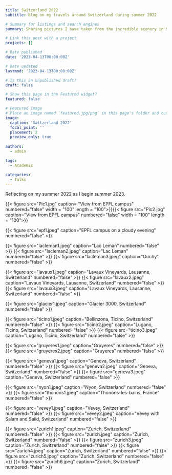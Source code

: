```yaml
---
title: Switzerland 2022
subtitle: Blog on my travels around Switzerland during summer 2022

# Summary for listings and search engines
summary: Sharing pictures I have taken from the incredible scenery in Switzerland.

# Link this post with a project
projects: []

# Date published
date: '2023-04-13T00:00:00Z'

# Date updated
lastmod: '2023-04-13T00:00:00Z'

# Is this an unpublished draft?
draft: false

# Show this page in the Featured widget?
featured: false

# Featured image
# Place an image named `featured.jpg/png` in this page's folder and customize its options here.
image:
  caption: 'Switzerland 2022'
  focal_point: ''
  placement: 2
  preview_only: true
  
authors:
  - admin 

tags:
  - Academic 

categories:
  - Talks 
---  
```


Reflecting on my summer 2022 as I begin summer 2023. 

{{< figure src="Pic1.jpg" caption= "View from EPFL campus" numbered="false" width = "100"  length = "100">}}{{< figure src="Pic2.jpg" caption="View from EPFL campus" numbered="false" width = "100"  length = "100">}}

{{< figure src="epfl.jpeg" caption="EPFL campus on a cloudy evening" numbered="false" >}}

{{< figure src="lacleman1.jpeg" caption="Lac Leman" numbered="false" >}}
{{< figure src="lacleman2.jpeg" caption="Lac Leman" numbered="false" >}}
{{< figure src="lacleman3.jpeg" caption="Ouchy" numbered="false" >}}


{{< figure src="lavaux1.jpeg" caption="Lavaux Vineyards, Lausanne, Switzerland" numbered="false" >}}
{{< figure src="lavaux2.jpeg" caption="Lavaux Vineyards, Lausanne, Switzerland" numbered="false" >}}
{{< figure src="lavaux3.jpeg" caption="Lavaux Vineyards, Lausanne, Switzerland" numbered="false" >}}


{{< figure src="glacier1.jpeg" caption="Glacier 3000, Switzerland" numbered="false" >}}


{{< figure src="ticino1.jpeg" caption="Bellinzona, Ticino, Switzerland" numbered="false" >}}
{{< figure src="ticino2.jpeg" caption="Lugano, Ticino, Switzerland" numbered="false" >}}
{{< figure src="ticino3.jpeg" caption="Lugano, Ticino, Switzerland" numbered="false" >}}



{{< figure src="gruyeres1.jpeg" caption="Gruyeres" numbered="false" >}}
{{< figure src="gruyeres2.jpeg" caption="Gruyeres" numbered="false" >}}


{{< figure src="geneva1.jpeg" caption="Geneva, Switzerland" numbered="false" >}}
{{< figure src="geneva2.jpeg" caption="Geneva, Switzerland" numbered="false" >}}
{{< figure src="geneva3.jpeg" caption="Geneva, Switzerland" numbered="false" >}}


{{< figure src="nyon1.jpeg" caption="Nyon, Switzerland" numbered="false" >}}
{{< figure src="thonons1.jpeg" caption="Thonons-les-bains, France" numbered="false" >}}


{{< figure src="vevey1.jpeg" caption="Vevey, Switzerland" numbered="false" >}}
{{< figure src="vevey2.jpeg" caption="Vevey with Salam and Saiid, Switzerland" numbered="false" >}}

{{< figure src="zurich1.jpeg" caption="Zurich, Switzerland" numbered="false" >}}
{{< figure src="zurich.jpeg" caption="Zurich, Switzerland" numbered="false" >}}
{{< figure src="zurich3.jpeg" caption="Zurich, Switzerland" numbered="false" >}}
{{< figure src="zurich4.jpeg" caption="Zurich, Switzerland" numbered="false" >}}
{{< figure src="zurich5.jpeg" caption="Zurich, Switzerland" numbered="false" >}}
{{< figure src="zurich6.jpeg" caption="Zurich, Switzerland" numbered="false" >}}



